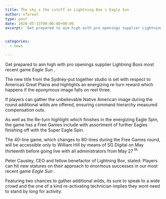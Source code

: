 ```yaml
---
title: The sky s the cutoff in Lightning Box s Eagle Sun
author: xforeal 
type: post
date: 2020-05-15T00:00:00+00:00
excerpt: 'Get prepared to aim high with pro openings supplier Lightning Boxs most recent game Eagle Sun '


categories:
  - news

---
```

Get prepared to aim high with pro openings supplier Lightning Boxs most recent game _Eagle Sun_ . 

The new title from the Sydney-put together studio is set with respect to Americas Great Plains and highlights an energizing re-turn reward which happens if the eponymous image falls on reel three. 

If players can gather the unbelievable Native American image during the round additional wilds are offered, ensuring command hierarchy measured compensation outs. 

As well as the Re-turn highlight which finishes in the energizing Eagle Spin, the game has a Free Games include with assortment of further Eagles finishing off with the Super Eagle Spin. 

The 40-line game, which changes to 80-lines during the Free Games round, will be accessible only to William Hill by means of SG Digital on May thirteenth before going live with all administrators from May 27 <sup>th </sup>

Peter Causley, CEO and fellow benefactor of Lightning Box, stated: Players can hit new statures on their approach to enormous successes in our most recent game _Eagle Sun_ . 

Featuring two chances to gather additional wilds, its sure to speak to a wide crowd and the one of a kind re-activating technician implies they wont need to stand by long for activity.